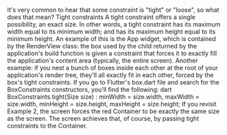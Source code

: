 It's very common to hear that some constraint is
"tight" or "loose", so what does that mean?
Tight constraints
A tight constraint offers a single possibility,
an exact size. In other words, a tight constraint
has its maximum width equal to its minimum width;
and has its maximum height equal to its minimum height.
An example of this is the App widget,
which is contained by the RenderView class:
the box used by the child returned by the
application's build function is given a constraint
that forces it to exactly fill the application's content area
(typically, the entire screen).
Another example: if you nest a bunch of boxes inside
each other at the root of your application's render tree,
they'll all exactly fit in each other,
forced by the box's tight constraints.
If you go to Flutter's box.dart file and search for
the BoxConstraints constructors,
you'll find the following:
dart
BoxConstraints.tight(Size size)
   : minWidth = size.width,
     maxWidth = size.width,
     minHeight = size.height,
     maxHeight = size.height;
If you revisit Example 2,
the screen forces the red Container to be
exactly the same size as the screen.
The screen achieves that, of course, by passing tight
constraints to the Container.
